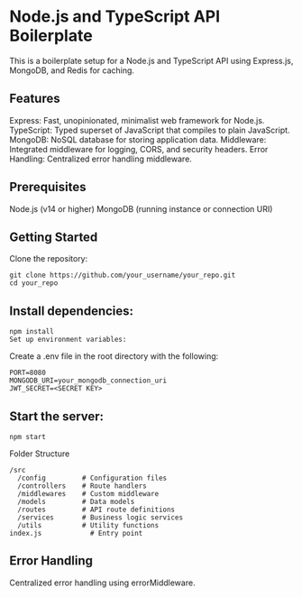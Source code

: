 # Node.js and TypeScript API Boilerplate

This is a boilerplate setup for a Node.js and TypeScript API using Express.js, MongoDB, and Redis for caching.

## Features

Express: Fast, unopinionated, minimalist web framework for Node.js.
TypeScript: Typed superset of JavaScript that compiles to plain JavaScript.
MongoDB: NoSQL database for storing application data.
Middleware: Integrated middleware for logging, CORS, and security headers.
Error Handling: Centralized error handling middleware.

## Prerequisites
Node.js (v14 or higher)
MongoDB (running instance or connection URI)

## Getting Started
Clone the repository:

```
git clone https://github.com/your_username/your_repo.git
cd your_repo
```

## Install dependencies:

```
npm install
Set up environment variables:
```

Create a .env file in the root directory with the following:

```
PORT=8080
MONGODB_URI=your_mongodb_connection_uri
JWT_SECRET=<SECRET KEY>
```

## Start the server:

```
npm start
```

Folder Structure
```
/src
  /config         # Configuration files
  /controllers    # Route handlers
  /middlewares    # Custom middleware
  /models         # Data models
  /routes         # API route definitions
  /services       # Business logic services
  /utils          # Utility functions
index.js            # Entry point
```

## Error Handling
Centralized error handling using errorMiddleware.
